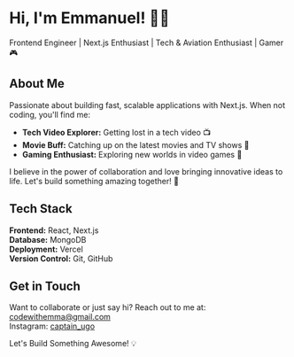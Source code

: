# Hi, I'm Emmanuel! 👋🏽
Frontend Engineer | Next.js Enthusiast | Tech & Aviation Enthusiast | Gamer 🎮

## About Me

Passionate about building fast, scalable applications with Next.js. When not coding, you'll find me:
- **Tech Video Explorer:** Getting lost in a tech video 📺
- **Movie Buff:** Catching up on the latest movies and TV shows 🍿
- **Gaming Enthusiast:** Exploring new worlds in video games 🌌

I believe in the power of collaboration and love bringing innovative ideas to life. Let's build something amazing together! 🚀

## Tech Stack

**Frontend:** React, Next.js  
**Database:** MongoDB  
**Deployment:** Vercel  
**Version Control:** Git, GitHub

## Get in Touch

Want to collaborate or just say hi? Reach out to me at: [codewithemma@gmail.com](mailto:codewithemma@gmail.com)<br>
Instagram: [captain_ugo](https://www.instagram.com/captain_ugo/)



Let's Build Something Awesome! 💡

